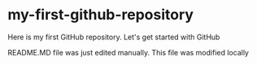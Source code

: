 # my-first-github-repository
Here is my first GitHub repository. Let's get started with GitHub

README.MD file was just edited manually. This file was modified locally

